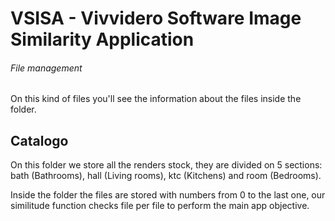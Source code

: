 # VSISA - Vivvidero Software Image Similarity Application


###### File management
On this kind of files you'll see the information about the files inside the folder.

## Catalogo

On this folder we store all the renders stock, they are divided on 5 sections: bath (Bathrooms), hall (Living rooms), ktc (Kitchens) and room (Bedrooms).

Inside the folder the files are stored with numbers from 0 to the last one, our similitude function checks file per file to perform the main app objective.